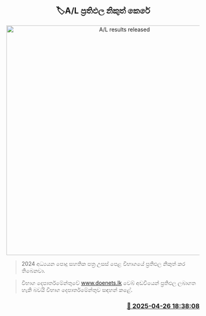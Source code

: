 <p align='center'><b><h2 align='center' title='A/L results released'>🏷A/L ප්‍රතිඵල නිකුත් කෙරේ</h2></b></p>
<p align='center'><img src='https://helakuru.sgp1.cdn.digitaloceanspaces.com/esana/images/lib/exam-re.jpg' width='600' alt='A/L results released'></p>

> 2024 අධ්‍යයන පොදු සහතික පත්‍ර උසස් පෙළ විභාගයේ ප්‍රතිඵල නිකුත් කර තිබෙනවා.

> විභාග දෙපාර්තමේන්තුවේ www.doenets.lk වෙබ් අඩවියෙන් ප්‍රතිඵල ලබාගත හැකි බවයි විභාග දෙපාර්තමේන්තුව සඳහන් කළේ.



<h3 align='right'><a href='https://www.helakuru.lk/esana/p/109585/'>📅 2025-04-26 18:38:08</a></h3>
